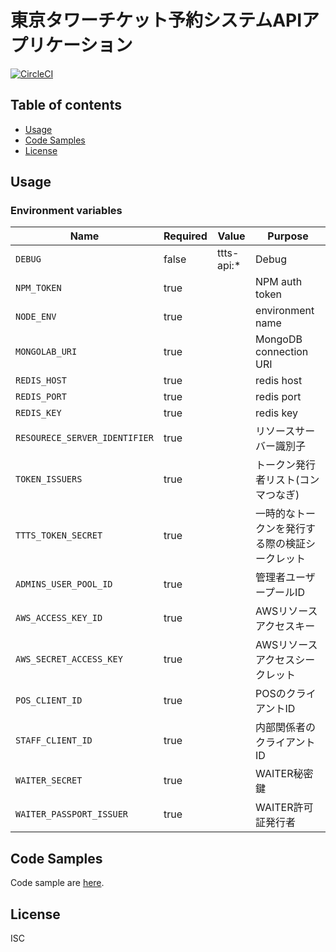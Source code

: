 # 東京タワーチケット予約システムAPIアプリケーション

[![CircleCI](https://circleci.com/gh/motionpicture/ttts-api.svg?style=svg&circle-token=86631838a9e32607779c65e3507c1618a563f5f4)](https://circleci.com/gh/motionpicture/ttts-api)

## Table of contents

* [Usage](#usage)
* [Code Samples](#code-samples)
* [License](#license)

## Usage

### Environment variables

| Name                          | Required | Value      | Purpose                                        |
| ----------------------------- | -------- | ---------- | ---------------------------------------------- |
| `DEBUG`                       | false    | ttts-api:* | Debug                                          |
| `NPM_TOKEN`                   | true     |            | NPM auth token                                 |
| `NODE_ENV`                    | true     |            | environment name                               |
| `MONGOLAB_URI`                | true     |            | MongoDB connection URI                         |
| `REDIS_HOST`                  | true     |            | redis host                                     |
| `REDIS_PORT`                  | true     |            | redis port                                     |
| `REDIS_KEY`                   | true     |            | redis key                                      |
| `RESOURECE_SERVER_IDENTIFIER` | true     |            | リソースサーバー識別子                         |
| `TOKEN_ISSUERS`               | true     |            | トークン発行者リスト(コンマつなぎ)             |
| `TTTS_TOKEN_SECRET`           | true     |            | 一時的なトークンを発行する際の検証シークレット |
| `ADMINS_USER_POOL_ID`         | true     |            | 管理者ユーザープールID                         |
| `AWS_ACCESS_KEY_ID`           | true     |            | AWSリソースアクセスキー                        |
| `AWS_SECRET_ACCESS_KEY`       | true     |            | AWSリソースアクセスシークレット                |
| `POS_CLIENT_ID`               | true     |            | POSのクライアントID                            |
| `STAFF_CLIENT_ID`             | true     |            | 内部関係者のクライアントID                     |
| `WAITER_SECRET`               | true     |            | WAITER秘密鍵                                   |
| `WAITER_PASSPORT_ISSUER`      | true     |            | WAITER許可証発行者                             |


## Code Samples

Code sample are [here](https://github.com/motionpicture/ttts-api/tree/master/example).

## License

ISC

